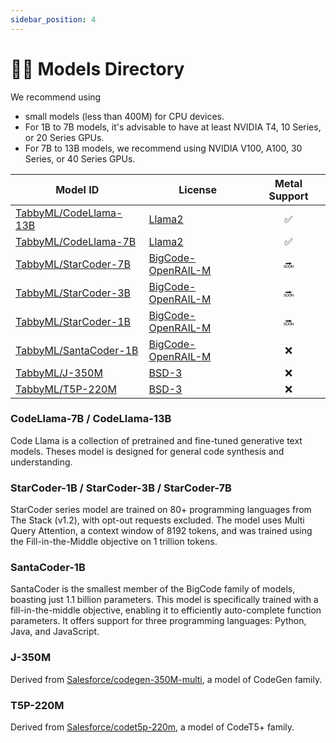 ```yaml
---
sidebar_position: 4
---
```


# 🧑‍🔬 Models Directory

We recommend using
* small models (less than 400M) for CPU devices.
* For 1B to 7B models, it's advisable to have at least NVIDIA T4, 10 Series, or 20 Series GPUs.
* For 7B to 13B models, we recommend using NVIDIA V100, A100, 30 Series, or 40 Series GPUs.

| Model ID                                                              | License                                                                                     | <span title="Apple M1/M2 Only">Metal Support</span> |
| --------------------------------------------------------------------- | ------------------------------------------------------------------------------------------- | :-------------------------------------------------: |
| [TabbyML/CodeLlama-13B](https://huggingface.co/TabbyML/CodeLlama-13B) | [Llama2](https://github.com/facebookresearch/llama/blob/main/LICENSE)                       |                         ✅                          |
| [TabbyML/CodeLlama-7B](https://huggingface.co/TabbyML/CodeLlama-7B)   | [Llama2](https://github.com/facebookresearch/llama/blob/main/LICENSE)                       |                         ✅                          |
| [TabbyML/StarCoder-7B](https://huggingface.co/TabbyML/StarCoder-7B)   | [BigCode-OpenRAIL-M](https://huggingface.co/spaces/bigcode/bigcode-model-license-agreement) |                         🔜                         |
| [TabbyML/StarCoder-3B](https://huggingface.co/TabbyML/StarCoder-3B)   | [BigCode-OpenRAIL-M](https://huggingface.co/spaces/bigcode/bigcode-model-license-agreement) |                         🔜                         |
| [TabbyML/StarCoder-1B](https://huggingface.co/TabbyML/StarCoder-1B)   | [BigCode-OpenRAIL-M](https://huggingface.co/spaces/bigcode/bigcode-model-license-agreement) |                         🔜                         |
| [TabbyML/SantaCoder-1B](https://huggingface.co/TabbyML/SantaCoder-1B) | [BigCode-OpenRAIL-M](https://huggingface.co/spaces/bigcode/bigcode-model-license-agreement) |                         ❌                          |
| [TabbyML/J-350M](https://huggingface.co/TabbyML/J-350M)               | [BSD-3](https://opensource.org/license/bsd-3-clause/)                                       |                         ❌                          |
| [TabbyML/T5P-220M](https://huggingface.co/TabbyML/T5P-220M)           | [BSD-3](https://opensource.org/license/bsd-3-clause/)                                       |                         ❌                          |

### CodeLlama-7B / CodeLlama-13B

Code Llama is a collection of pretrained and fine-tuned generative text models. Theses model is designed for general code synthesis and understanding.

### StarCoder-1B / StarCoder-3B / StarCoder-7B

StarCoder series model are trained on 80+ programming languages from The Stack (v1.2), with opt-out requests excluded. The model uses Multi Query Attention, a context window of 8192 tokens, and was trained using the Fill-in-the-Middle objective on 1 trillion tokens.

### SantaCoder-1B

SantaCoder is the smallest member of the BigCode family of models, boasting just 1.1 billion parameters. This model is specifically trained with a fill-in-the-middle objective, enabling it to efficiently auto-complete function parameters. It offers support for three programming languages: Python, Java, and JavaScript.

### J-350M

Derived from [Salesforce/codegen-350M-multi](https://huggingface.co/Salesforce/codegen-350M-multi), a model of CodeGen family.

### T5P-220M
Derived from [Salesforce/codet5p-220m](https://huggingface.co/Salesforce/codet5p-220m), a model of CodeT5+ family.
